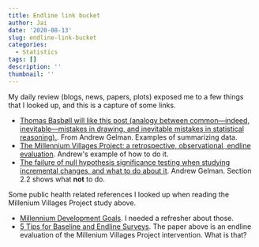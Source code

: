 ```yaml
---
title: Endline link bucket
author: Jai
date: '2020-08-13'
slug: endline-link-bucket
categories:
  - Statistics
tags: []
description: ''
thumbnail: ''
---
```


My daily review (blogs, news, papers, plots) exposed me to a few things that I looked up, and this is a capture of some links.

- [Thomas Basbøll will like this post (analogy between common—indeed, inevitable—mistakes in drawing, and inevitable mistakes in statistical reasoning).](https://statmodeling.stat.columbia.edu/2020/08/13/thomas-basboll-will-like-this-post-analogy-between-common-indeed-inevitable-mistakes-in-drawing-and-inevitable-mistakes-in-statistical-reasoning/). From Andrew Gelman. Examples of summarizing data.
- [The Millennium Villages Project: a retrospective,
observational, endline evaluation](http://www.stat.columbia.edu/~gelman/research/published/millennium_final.pdf). Andrew's example of how to do it.
- [The failure of null hypothesis significance testing when studying incremental changes, and what to do about it](http://www.stat.columbia.edu/~gelman/research/published/incrementalism_3.pdf). Andrew Gelman. Section 2.2 shows what **not** to do.

Some public health related references I looked up when reading the Millenium Villages Project study above.

- [Millennium Development Goals](https://en.wikipedia.org/wiki/Millennium_Development_Goals). I needed a refresher about those.
- [5 Tips for Baseline and Endline Surveys](https://dimagi.com/blog/data-collection-baseline-endline-surveys/). The paper above is an endline evaluation of the Millenium Villages Project intervention. What is that?